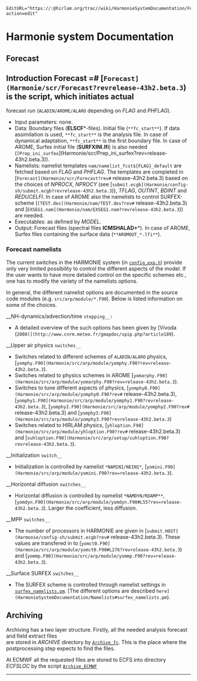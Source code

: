 ```@meta
EditURL="https://:@hirlam.org/trac//wiki/HarmonieSystemDocumentation/Forecast?action=edit"
```
# Harmonie system Documentation
## Forecast
## Introduction Forecast =# [`Forecast](Harmonie/scr/Forecast?revrelease-43h2.beta.3`) is the script, which initiates actual 
forecast run (`ALADIN/AROME/ALARO` depending on *FLAG* and *PHFLAG*).

 * Input parameters: none.
 * Data: Boundary files (**ELSCF***-files). Initial file (`**fc_start**`). If data assimilation is used, `**fc_start**` is the analysis file. In case of dynamical adaptation, `**fc_start**` is the first boundary file. In case of AROME, Surfex initial file (**SURFXINI.lfi**) is also needed (`[Prep_ini_surfex`](Harmonie/scr/Prep_ini_surfex?rev=release-43h2.beta.3)). 
 * Namelists: namelist templates `nam/namelist_fcst${FLAG}_default` are fetched based on *FLAG* and *PHFLAG*. The templates are completed in [`Forecast](Harmonie/scr/Forecast?rev#` release-43h2.beta.3) based on the choices of *NPROCX*, *NPROCY* (see [`submit.ecgb](Harmonie/config-sh/submit.ecgb?revrelease-43h2.beta.3`)), *TFLAG*, *OUTINT*, *BDINT* and *REDUCELFI*. In case of AROME also the namelists to control SURFEX-scheme  (`[TEST.des](Harmonie/nam/TEST.des?rev#` release-43h2.beta.3) and [`EXSEG1.nam](Harmonie/nam/EXSEG1.nam?revrelease-43h2.beta.3`)) are needed.
 * Executables: as defined by *MODEL*.
 * Output: Forecast files (spectral files **ICMSHALAD+***). In case of AROME, Surfex files containing the surface data (`**AROMOUT_*.lfi**`). 

### Forecast namelists

The current switches in the HARMONIE system (in [`config_exp.h`](Harmonie/ecf/config_exp.h?rev=release-43h2.beta.3)) provide only very limited possibility to control the different aspects of the model. If the user wants to have more detailed control on the specific schemes etc., one has to modify the variety of the namelists options.

In general, the different namelist options are documented in the source code modules (e.g. `src/arp/module/*.F90`). Below is listed information on some of the choices.   

__NH-dynamics/advection/time `stepping__:`

 * A detailed overview of the such options has been given by [Vivoda (`2008)](http://www.cnrm.meteo.fr/gmapdoc/spip.php?article189`). 
 
__Upper air physics `switches__`

 * Switches related to different schemes of `ALADIN/ALARO` physics, [`yomphy.F90](Harmonie/src/arp/module/yomphy.F90?rev=release-43h2.beta.3`).
 * Switches related to physics schemes in AROME [`yomarphy.F90](Harmonie/src/arp/module/yomarphy.F90?rev=release-43h2.beta.3`).
 * Switches to tune different aspects of physics, [`yomphy0.F90](Harmonie/src/arp/module/yomphy0.F90?rev#` release-43h2.beta.3), [`yomphy1.F90](Harmonie/src/arp/module/yomphy1.F90?revrelease-43h2.beta.3`), [`yomphy2.F90](Harmonie/src/arp/module/yomphy2.F90?rev#` release-43h2.beta.3) and [`yomphy3.F90](Harmonie/src/arp/module/yomphy3.F90?revrelease-43h2.beta.3`)
 * Switches related to HIRLAM physics, [`yhloption.F90](Harmonie/src/arp/module/yhloption.F90?rev#` release-43h2.beta.3) and [`suhloption.F90](Harmonie/src/arp/setup/suhloption.F90?revrelease-43h2.beta.3`).

__Initialization `switch__`

 * Initialization is controlled by namelist `*NAMINI/NEINI*`, [`yomini.F90](Harmonie/src/arp/module/yomini.F90?rev=release-43h2.beta.3`).

__Horizontal diffusion `switches__`

 * Horizontal diffusion is controlled by namelist `*NAMDYN/RDAMP**`, [`yomdyn.F90](Harmonie/src/arp/module/yomdyn.F90#L55?rev=release-43h2.beta.3`). Larger the coefficient, less diffusion.

__MPP `switches__`

 * The number of processors in HARMONIE are given in [`submit.HOST](Harmonie/config-sh/submit.ecgb?rev#` release-43h2.beta.3). These values are transfered in to [`yomct0.F90](Harmonie/src/arp/module/yomct0.F90#L276?revrelease-43h2.beta.3`) and [`yommp.F90](Harmonie/src/arp/module/yommp.F90?rev=release-43h2.beta.3`).

__Surface SURFEX `switches__`

 * The SURFEX scheme is controlled through namelist settings in [`surfex_namelists.pm`](Harmonie/nam/surfex_namelists.pm?rev=release-43h2.beta.3). [The different options are described `here](HarmonieSystemDocumentation/Namelists#surfex_namelists.pm`).


## Archiving

Archiving has a two layer structure. Firstly, all the needed analysis forecast and field extract files  
are stored in *ARCHIVE* directory by [`Archive_fc`](Harmonie/scr/Archive_fc?rev=release-43h2.beta.3). This is the 
place where the postprocessing step expects to find the files. 

At ECMWF all the requested files are stored to ECFS into directory *ECFSLOC* by the script [`Archive_ECMWF`](Harmonie/scr/Archive_ECMWF?rev=release-43h2.beta.3)



----


